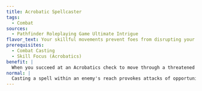 ```yaml
---
title: Acrobatic Spellcaster
tags:
  - Combat
sources:
  - Pathfinder Roleplaying Game Ultimate Intrigue
flavor_text: Your skillful movements prevent foes from disrupting your spells.
prerequisites:
  - Combat Casting
  - Skill Focus (Acrobatics)
benefit: |
  When you succeed at an Acrobatics check to move through a threatened square without provoking attacks of opportunity or to move through an enemy's space, creatures denied attacks of opportunity by your Acrobatics check also cannot make attacks of opportunity against you when you cast spells for the remainder of your turn.
normal: |
  Casting a spell within an enemy's reach provokes attacks of opportunity even after you succeed at an Acrobatics check to move through a threatened square.
---
```


